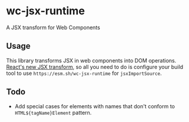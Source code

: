 # wc-jsx-runtime

A JSX transform for Web Components

## Usage

This library transforms JSX in web components into DOM operations. [React's new JSX transform](https://reactjs.org/blog/2020/09/22/introducing-the-new-jsx-transform.html), so all you need to do is configure your build tool to use `https://esm.sh/wc-jsx-runtime` for `jsxImportSource`.

## Todo

- Add special cases for elements with names that don't conform to `HTML${tagName}Element` pattern.
